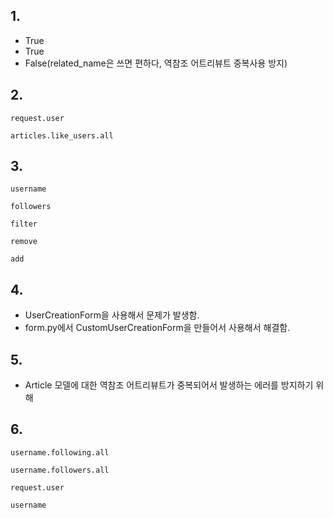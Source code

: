 ## 1.

- True
- True
- False(related_name은 쓰면 편하다, 역참조 어트리뷰트 중복사용 방지)



## 2.

```
request.user
```

```
articles.like_users.all
```



## 3.

```
username
```

```
followers
```

```
filter
```

```
remove
```

```
add
```



## 4.

- UserCreationForm을 사용해서 문제가 발생함.
- form.py에서 CustomUserCreationForm을 만들어서 사용해서 해결함.



## 5.

- Article 모델에 대한 역참조 어트리뷰트가 중복되어서 발생하는 에러를 방지하기 위해



## 6.

```
username.following.all
```

```
username.followers.all
```

```
request.user
```

```
username
```

